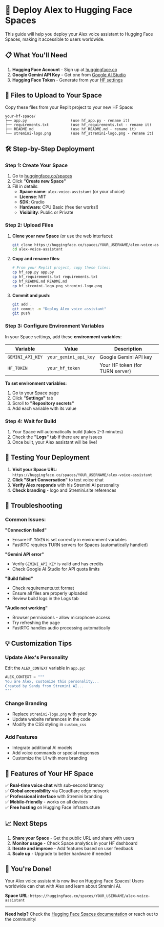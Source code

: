 # 🚀 Deploy Alex to Hugging Face Spaces

This guide will help you deploy your Alex voice assistant to Hugging Face Spaces, making it accessible to users worldwide.

## 📋 What You'll Need

1. **Hugging Face Account** - Sign up at [huggingface.co](https://huggingface.co)
2. **Google Gemini API Key** - Get one from [Google AI Studio](https://aistudio.google.com)
3. **Hugging Face Token** - Generate from your [HF settings](https://huggingface.co/settings/tokens)

## 📁 Files to Upload to Your Space

Copy these files from your Replit project to your new HF Space:

```
your-hf-space/
├── app.py                    (use hf_app.py - rename it)
├── requirements.txt          (use hf_requirements.txt - rename it)
├── README.md                 (use hf_README.md - rename it)
└── stremini-logo.png         (use hf_stremini-logo.png - rename it)
```

## 🛠️ Step-by-Step Deployment

### Step 1: Create Your Space

1. Go to [huggingface.co/spaces](https://huggingface.co/spaces)
2. Click **"Create new Space"**
3. Fill in details:
   - **Space name**: `alex-voice-assistant` (or your choice)
   - **License**: MIT
   - **SDK**: Gradio
   - **Hardware**: CPU Basic (free tier works!)
   - **Visibility**: Public or Private

### Step 2: Upload Files

1. **Clone your new Space** (or use the web interface):
   ```bash
   git clone https://huggingface.co/spaces/YOUR_USERNAME/alex-voice-assistant
   cd alex-voice-assistant
   ```

2. **Copy and rename files**:
   ```bash
   # From your Replit project, copy these files:
   cp hf_app.py app.py
   cp hf_requirements.txt requirements.txt  
   cp hf_README.md README.md
   cp hf_stremini-logo.png stremini-logo.png
   ```

3. **Commit and push**:
   ```bash
   git add .
   git commit -m "Deploy Alex voice assistant"
   git push
   ```

### Step 3: Configure Environment Variables

In your Space settings, add these **environment variables**:

| Variable | Value | Description |
|----------|-------|-------------|
| `GEMINI_API_KEY` | `your_gemini_api_key` | Google Gemini API key |
| `HF_TOKEN` | `your_hf_token` | Your HF token (for TURN server) |

**To set environment variables:**
1. Go to your Space page
2. Click **"Settings"** tab
3. Scroll to **"Repository secrets"**
4. Add each variable with its value

### Step 4: Wait for Build

1. Your Space will automatically build (takes 2-3 minutes)
2. Check the **"Logs"** tab if there are any issues
3. Once built, your Alex assistant will be live!

## 🎯 Testing Your Deployment

1. **Visit your Space URL**: `https://huggingface.co/spaces/YOUR_USERNAME/alex-voice-assistant`
2. **Click "Start Conversation"** to test voice chat
3. **Verify Alex responds** with his Stremini AI personality
4. **Check branding** - logo and Stremini.site references

## 🔧 Troubleshooting

### Common Issues:

**"Connection failed"**
- Ensure `HF_TOKEN` is set correctly in environment variables
- FastRTC requires TURN servers for Spaces (automatically handled)

**"Gemini API error"**
- Verify `GEMINI_API_KEY` is valid and has credits
- Check Google AI Studio for API quota limits

**"Build failed"**
- Check requirements.txt format
- Ensure all files are properly uploaded
- Review build logs in the Logs tab

**"Audio not working"**
- Browser permissions - allow microphone access
- Try refreshing the page
- FastRTC handles audio processing automatically

## 💡 Customization Tips

### Update Alex's Personality
Edit the `ALEX_CONTEXT` variable in `app.py`:
```python
ALEX_CONTEXT = """
You are Alex, customize this personality...
Created by Sandy from Stremini AI...
"""
```

### Change Branding
- Replace `stremini-logo.png` with your logo
- Update website references in the code
- Modify the CSS styling in `custom_css`

### Add Features
- Integrate additional AI models
- Add voice commands or special responses
- Customize the UI with more branding

## 🌟 Features of Your HF Space

✅ **Real-time voice chat** with sub-second latency  
✅ **Global accessibility** via Cloudflare edge network  
✅ **Professional interface** with Stremini branding  
✅ **Mobile-friendly** - works on all devices  
✅ **Free hosting** on Hugging Face infrastructure  

## 📈 Next Steps

1. **Share your Space** - Get the public URL and share with users
2. **Monitor usage** - Check Space analytics in your HF dashboard  
3. **Iterate and improve** - Add features based on user feedback
4. **Scale up** - Upgrade to better hardware if needed

## 🎉 You're Done!

Your Alex voice assistant is now live on Hugging Face Spaces! Users worldwide can chat with Alex and learn about Stremini AI.

**Space URL**: `https://huggingface.co/spaces/YOUR_USERNAME/alex-voice-assistant`

---

**Need help?** Check the [Hugging Face Spaces documentation](https://huggingface.co/docs/hub/spaces) or reach out to the community!